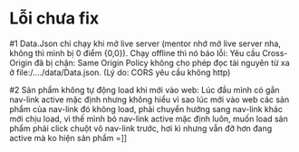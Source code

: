 # Lỗi chưa fix
#1 Data.Json chỉ chạy khi mở live server (mentor nhớ mở live server nha, không thì mình bị 0 điểm {0,0}). Chạy offline thì nó báo lỗi: 
Yêu cầu Cross-Origin đã bị chặn: Same Origin Policy không cho phép đọc tài nguyên từ xa ở file:/..../data/Data.json. (Lý do: CORS yêu cầu không http)

#2 Sản phẩm không tự động load khi mới vào web: Lúc đầu mình có gắn nav-link active mặc định nhưng không hiểu vì sao lúc mới vào web các sản phẩm của nav-link 
đó không load, phải chuyển hướng sang nav-link khác mới chịu load, vì thế mình bỏ nav-link active mặc định luôn, muốn load sản phẩm phải click chuột vô nav-link trước,
hơi kì nhưng vẫn đỡ hơn đang active mà ko hiện sản phẩm =]]

